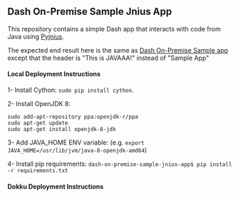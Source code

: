 ## Dash On-Premise Sample Jnius App

This repository contains a simple Dash app that interacts with code from Java using [Pyjnius](http://pyjnius.readthedocs.io/en/latest/).

The expected end result here is the same as [Dash On-Premise Sample app](https://github.com/plotly/dash-on-premise-sample-app) except that the header is "This is JAVAAA!" instead of "Sample App"

#### Local Deployment Instructions

1- Install Cython: `sudo pip install cython`.

2- Install OpenJDK 8:

	sudo add-apt-repository ppa:openjdk-r/ppa
	sudo apt-get update
	sudo apt-get install openjdk-8-jdk

3- Add JAVA_HOME ENV variable: (e.g. `export JAVA_HOME=/usr/lib/jvm/java-8-openjdk-amd64`)

4- Install pip requirements: `dash-on-premise-sample-jnius-app$ pip install -r requirements.txt`

#### Dokku Deployment Instructions

